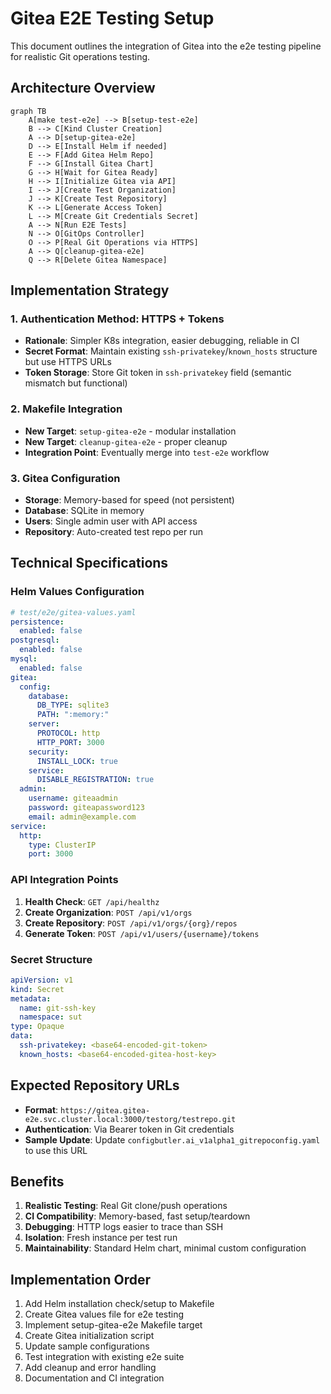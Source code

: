 # Gitea E2E Testing Setup

This document outlines the integration of Gitea into the e2e testing pipeline for realistic Git operations testing.

## Architecture Overview

```mermaid
graph TB
    A[make test-e2e] --> B[setup-test-e2e]
    B --> C[Kind Cluster Creation]
    A --> D[setup-gitea-e2e]
    D --> E[Install Helm if needed]
    E --> F[Add Gitea Helm Repo]
    F --> G[Install Gitea Chart]
    G --> H[Wait for Gitea Ready]
    H --> I[Initialize Gitea via API]
    I --> J[Create Test Organization]
    J --> K[Create Test Repository]
    K --> L[Generate Access Token]
    L --> M[Create Git Credentials Secret]
    A --> N[Run E2E Tests]
    N --> O[GitOps Controller]
    O --> P[Real Git Operations via HTTPS]
    A --> Q[cleanup-gitea-e2e]
    Q --> R[Delete Gitea Namespace]
```

## Implementation Strategy

### 1. Authentication Method: HTTPS + Tokens
- **Rationale**: Simpler K8s integration, easier debugging, reliable in CI
- **Secret Format**: Maintain existing `ssh-privatekey`/`known_hosts` structure but use HTTPS URLs
- **Token Storage**: Store Git token in `ssh-privatekey` field (semantic mismatch but functional)

### 2. Makefile Integration
- **New Target**: `setup-gitea-e2e` - modular installation
- **New Target**: `cleanup-gitea-e2e` - proper cleanup
- **Integration Point**: Eventually merge into `test-e2e` workflow

### 3. Gitea Configuration
- **Storage**: Memory-based for speed (not persistent)
- **Database**: SQLite in memory
- **Users**: Single admin user with API access
- **Repository**: Auto-created test repo per run

## Technical Specifications

### Helm Values Configuration
```yaml
# test/e2e/gitea-values.yaml
persistence:
  enabled: false
postgresql:
  enabled: false
mysql:
  enabled: false
gitea:
  config:
    database:
      DB_TYPE: sqlite3
      PATH: ":memory:"
    server:
      PROTOCOL: http
      HTTP_PORT: 3000
    security:
      INSTALL_LOCK: true
    service:
      DISABLE_REGISTRATION: true
  admin:
    username: giteaadmin
    password: giteapassword123
    email: admin@example.com
service:
  http:
    type: ClusterIP
    port: 3000
```

### API Integration Points
1. **Health Check**: `GET /api/healthz`
2. **Create Organization**: `POST /api/v1/orgs`
3. **Create Repository**: `POST /api/v1/orgs/{org}/repos`
4. **Generate Token**: `POST /api/v1/users/{username}/tokens`

### Secret Structure
```yaml
apiVersion: v1
kind: Secret
metadata:
  name: git-ssh-key
  namespace: sut
type: Opaque
data:
  ssh-privatekey: <base64-encoded-git-token>
  known_hosts: <base64-encoded-gitea-host-key>
```

## Expected Repository URLs
- **Format**: `https://gitea.gitea-e2e.svc.cluster.local:3000/testorg/testrepo.git`
- **Authentication**: Via Bearer token in Git credentials
- **Sample Update**: Update `configbutler.ai_v1alpha1_gitrepoconfig.yaml` to use this URL

## Benefits
1. **Realistic Testing**: Real Git clone/push operations
2. **CI Compatibility**: Memory-based, fast setup/teardown
3. **Debugging**: HTTP logs easier to trace than SSH
4. **Isolation**: Fresh instance per test run
5. **Maintainability**: Standard Helm chart, minimal custom configuration

## Implementation Order
1. Add Helm installation check/setup to Makefile
2. Create Gitea values file for e2e testing
3. Implement setup-gitea-e2e Makefile target
4. Create Gitea initialization script
5. Update sample configurations
6. Test integration with existing e2e suite
7. Add cleanup and error handling
8. Documentation and CI integration